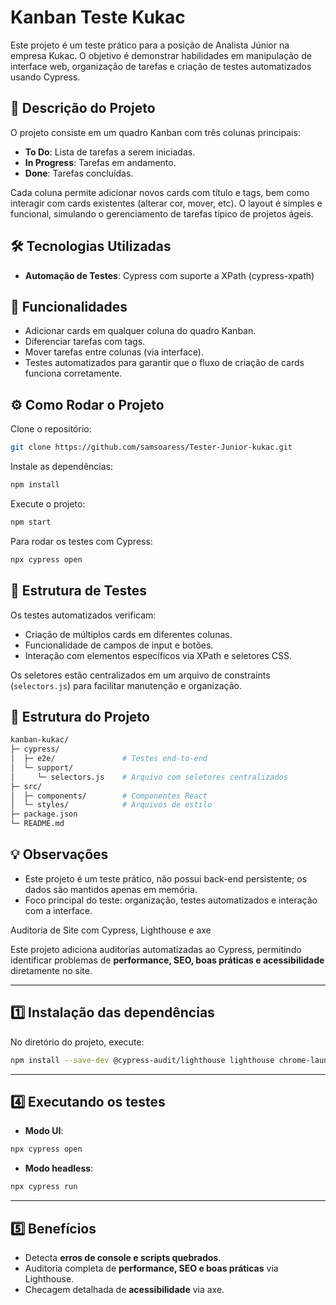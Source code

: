 # Kanban Teste Kukac

Este projeto é um teste prático para a posição de Analista Júnior na empresa Kukac. O objetivo é demonstrar habilidades em manipulação de interface web, organização de tarefas e criação de testes automatizados usando Cypress.

## 📌 Descrição do Projeto
O projeto consiste em um quadro Kanban com três colunas principais:

- **To Do**: Lista de tarefas a serem iniciadas.
- **In Progress**: Tarefas em andamento.
- **Done**: Tarefas concluídas.

Cada coluna permite adicionar novos cards com título e tags, bem como interagir com cards existentes (alterar cor, mover, etc). O layout é simples e funcional, simulando o gerenciamento de tarefas típico de projetos ágeis.

## 🛠 Tecnologias Utilizadas
- **Automação de Testes**: Cypress com suporte a XPath (cypress-xpath)

## 🚀 Funcionalidades
- Adicionar cards em qualquer coluna do quadro Kanban.
- Diferenciar tarefas com tags.
- Mover tarefas entre colunas (via interface).
- Testes automatizados para garantir que o fluxo de criação de cards funciona corretamente.

## ⚙️ Como Rodar o Projeto
Clone o repositório:
```bash
git clone https://github.com/samsoaress/Tester-Junior-kukac.git
```

Instale as dependências:
```bash
npm install
```

Execute o projeto:
```bash
npm start
```

Para rodar os testes com Cypress:
```bash
npx cypress open
```

## 🧪 Estrutura de Testes
Os testes automatizados verificam:
- Criação de múltiplos cards em diferentes colunas.
- Funcionalidade de campos de input e botões.
- Interação com elementos específicos via XPath e seletores CSS.

Os seletores estão centralizados em um arquivo de constraints (`selectors.js`) para facilitar manutenção e organização.

## 📁 Estrutura do Projeto
```bash
kanban-kukac/
├─ cypress/
│  ├─ e2e/               # Testes end-to-end
│  └─ support/
│     └─ selectors.js    # Arquivo com seletores centralizados
├─ src/
│  ├─ components/        # Componentes React
│  └─ styles/            # Arquivos de estilo
├─ package.json
└─ README.md
```

## 💡 Observações
- Este projeto é um teste prático, não possui back-end persistente; os dados são mantidos apenas em memória.
- Foco principal do teste: organização, testes automatizados e interação com a interface.


Auditoria de Site com Cypress, Lighthouse e axe

Este projeto adiciona auditorias automatizadas ao Cypress, permitindo identificar problemas de **performance, SEO, boas práticas e acessibilidade** diretamente no site.

---

## 1️⃣ Instalação das dependências

No diretório do projeto, execute:

```bash
npm install --save-dev @cypress-audit/lighthouse lighthouse chrome-launcher cypress-axe
```
---

## 4️⃣ Executando os testes

- **Modo UI**:

```bash
npx cypress open
```

- **Modo headless**:

```bash
npx cypress run
```

---

## 5️⃣ Benefícios

- Detecta **erros de console e scripts quebrados**.
- Auditoria completa de **performance, SEO e boas práticas** via Lighthouse.
- Checagem detalhada de **acessibilidade** via axe.
